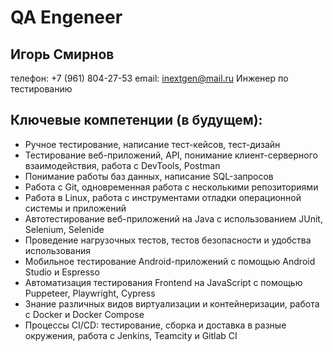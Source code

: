 # QA Engeneer

## Игорь Смирнов
телефон: +7 (961) 804-27-53
email: inextgen@mail.ru
Инженер по тестированию

## Ключевые компетенции (в будущем):

- Ручное тестирование, написание тест-кейсов, тест-дизайн
- Тестирование веб-приложений, API, понимание клиент-серверного взаимодействия, работа с DevTools, Postman
- Понимание работы баз данных, написание SQL-запросов
- Работа с Git, одновременная работа с несколькими репозиториями
- Работа в Linux, работа с инструментами отладки операционной системы и приложений
- Автотестирование веб-приложений на Java с использованием JUnit, Selenium, Selenide
- Проведение нагрузочных тестов, тестов безопасности и удобства использования
- Мобильное тестирование Android-приложений с помощью Android Studio и Espresso
- Автоматизация тестирования Frontend на JavaScript с помощью Puppeteer, Playwright, Cypress
- Знание различных видов виртуализации и контейнеризации, работа с Docker и Docker Compose
- Процессы CI/CD: тестирование, сборка и доставка в разные окружения, работа с Jenkins, Teamcity и Gitlab CI

